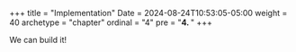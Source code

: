 +++
title = "Implementation"
Date = 2024-08-24T10:53:05-05:00
weight = 40
archetype = "chapter"
ordinal = "4"
pre = "<b>4. </b>"
+++

We can build it!